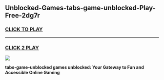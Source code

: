
## Unblocked-Games-tabs-game-unblocked-Play-Free-2dg7r
<h3>
<a href="https://premium76.site?title=tabs-game-unblocked&ref=09A">CLICK TO PLAY</a></h3>
<hr>

<h3>
<a href="https://premium76.site?title=tabs-game-unblocked&ref=09A">CLICK 2 PLAY</a>
  
</h3>

<a href="https://premium76.site?title=tabs-game-unblocked&ref=09A"><img src="https://clearcache.store/games.png"></a>


**tabs-game-unblocked games unblocked: Your Gateway to Fun and Accessible Online Gaming**
